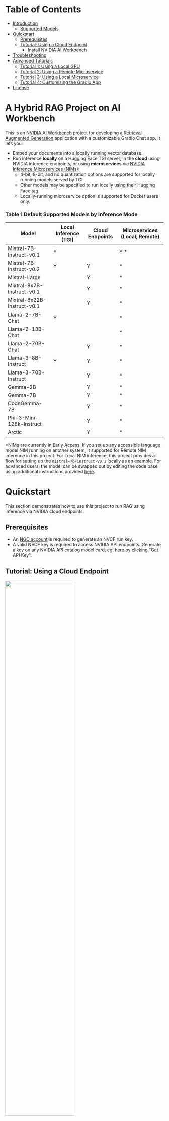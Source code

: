 # Table of Contents
* [Introduction](https://github.com/nv-edwli/workbench-example-hybrid-rag?tab=readme-ov-file#a-hybrid-rag-project-on-ai-workbench)
   * [Supported Models](https://github.com/nv-edwli/workbench-example-hybrid-rag?tab=readme-ov-file#table-1-default-supported-models-by-inference-mode)
* [Quickstart](https://github.com/nv-edwli/workbench-example-hybrid-rag?tab=readme-ov-file#quickstart)
   * [Prerequisites](https://github.com/nv-edwli/workbench-example-hybrid-rag?tab=readme-ov-file#prerequisites)
   * [Tutorial: Using a Cloud Endpoint](https://github.com/nv-edwli/workbench-example-hybrid-rag?tab=readme-ov-file#tutorial-using-a-cloud-endpoint)
      * [Install NVIDIA AI Workbench](https://github.com/nv-edwli/workbench-example-hybrid-rag?tab=readme-ov-file#nvidia-ai-workbench)
* [Troubleshooting](https://github.com/nv-edwli/workbench-example-hybrid-rag?tab=readme-ov-file#troubleshooting)
* [Advanced Tutorials](https://github.com/nv-edwli/workbench-example-hybrid-rag?tab=readme-ov-file#advanced-tutorials)
   * [Tutorial 1: Using a Local GPU](https://github.com/nv-edwli/workbench-example-hybrid-rag?tab=readme-ov-file#tutorial-1-using-a-local-gpu)
   * [Tutorial 2: Using a Remote Microservice](https://github.com/nv-edwli/workbench-example-hybrid-rag?tab=readme-ov-file#tutorial-2-using-a-remote-microservice)
   * [Tutorial 3: Using a Local Microservice](https://github.com/nv-edwli/workbench-example-hybrid-rag?tab=readme-ov-file#tutorial-3-using-a-local-microservice)
   * [Tutorial 4: Customizing the Gradio App](https://github.com/nv-edwli/workbench-example-hybrid-rag?tab=readme-ov-file#tutorial-4-customizing-the-gradio-app)
* [License](https://github.com/nv-edwli/workbench-example-hybrid-rag?tab=readme-ov-file#license)

# A Hybrid RAG Project on AI Workbench
This is an [NVIDIA AI Workbench](https://www.nvidia.com/en-us/deep-learning-ai/solutions/data-science/workbench/) project for developing a [Retrieval Augmented Generation](https://blogs.nvidia.com/blog/what-is-retrieval-augmented-generation/) application with a customizable Gradio Chat app. It lets you:
* Embed your documents into a locally running vector database.
* Run inference **locally** on a Hugging Face TGI server, in the **cloud** using NVIDIA inference endpoints, or using **microservices** via [NVIDIA Inference Microservices (NIMs)](https://www.nvidia.com/en-us/ai/):
    * 4-bit, 8-bit, and no quantization options are supported for locally running models served by TGI.
    * Other models may be specified to run locally using their Hugging Face tag.
    * Locally-running microservice option is supported for Docker users only.

### Table 1 Default Supported Models by Inference Mode

 | Model    | Local Inference (TGI) | Cloud Endpoints | Microservices (Local, Remote)  |
 | -------- | --------------------- | --------------- | ------------------------------ |
 | Mistral-7B-Instruct-v0.1 |    Y  |                 | Y *                            |
 | Mistral-7B-Instruct-v0.2 |    Y  |     Y           | *                              |
 | Mistral-Large |                  |     Y           | *                              |
 | Mixtral-8x7B-Instruct-v0.1 |     |     Y           | *                              |
 | Mixtral-8x22B-Instruct-v0.1 |    |     Y           | *                              |
 | Llama-2-7B-Chat |             Y  |                 | *                              |
 | Llama-2-13B-Chat |               |                 | *                              |
 | Llama-2-70B-Chat |               |     Y           | *                              |
 | Llama-3-8B-Instruct |         Y  |     Y           | *                              |
 | Llama-3-70B-Instruct |           |     Y           | *                              |
 | Gemma-2B |                       |     Y           | *                              |
 | Gemma-7B |                       |     Y           | *                              |
 | CodeGemma-7B |                   |     Y           | *                              |
 | Phi-3-Mini-128k-Instruct |       |     Y           | *                              |
 | Arctic |                         |     Y           | *                              |

*NIMs are currently in Early Access. If you set up any accessible language model NIM running on another system, it supported for Remote NIM inference in this project. For Local NIM inference, this project provides a flow for setting up the ``mistral-7b-instruct-v0.1`` locally as an example. For advanced users, the model can be swapped out by editing the code base using additional instructions provided [here](https://github.com/NVIDIA/workbench-example-hybrid-rag/blob/main/code/scripts/local-nim-configs/README.md). 

# Quickstart
This section demonstrates how to use this project to run RAG using inference via NVIDIA cloud endpoints. 

## Prerequisites
- An [NGC account](https://ngc.nvidia.com/signin) is required to generate an NVCF run key. 
- A valid NVCF key is required to access NVIDIA API endpoints. Generate a key on any NVIDIA API catalog model card, eg. [here](https://build.nvidia.com/mistralai/mistral-7b-instruct-v2) by clicking "Get API Key". 

## Tutorial: Using a Cloud Endpoint

<img src="./code/chatui/static/cloud.gif" width="66%" height="auto">

1. [Install and configure](#nvidia-ai-workbench) AI Workbench locally and open up AI Workbench. Select a location of your choice. 
2. Fork this repo into *your own* GitHub account.
3. **Inside AI Workbench**:
    - Click **Clone Project** and enter the repo URL of your newly-forked repo.
    - AI Workbench will automatically clone the repo and build out the project environment, which can take several minutes to complete. 
    - Upon `Build Complete`, navigate to **Environment** > **Secrets** > **NVCF_RUN_KEY** > **Configure** and paste in your NVCF run key as a project secret. 
    - Select **Open Chat** on the top right of the AI Workbench window, and the Gradio app will open in a browser. 
4. **In the Gradio Chat app**:
    - Click **Set up RAG Backend**. This triggers a one-time backend build which can take a few moments to initialize.
    - Select the **Cloud** option, select a model family and model name, and submit a query. 
    - To perform RAG, select **Upload Documents Here** from the right hand panel of the chat UI.
         - You may see a warning that the vector database is not ready yet. If so wait a moment and try again. 
    - When the database starts, select **Click to Upload** and choose the text files to upload.
    - Once the files upload, the **Toggle to Use Vector Database** next to the text input box will turn on.
    - Now query your documents! What are they telling you?
    - To change the endpoint, select the **Inference Settings** tab, choose a different model from the right-hand dropdown, and continue querying.

---
**Next Steps:**
* If you get stuck, check out the ["Troubleshooting"](#troubleshooting) section.
* For tutorials on other supported inference modes, check out the ["Advanced Tutorials"](#advanced-tutorials) section below. 

---

### NVIDIA AI Workbench
**Note:** [NVIDIA AI Workbench](https://www.youtube.com/watch?v=ntMRzPzSvM4) is the easiest way to get this RAG app running.
- NVIDIA AI Workbench is a <ins>free client application</ins> that you can install on your own machines.
- It provides portable and reproducible dev environments by handling Git repos and containers for you.
- Installing on a local system? Check out our guides here for [Windows](https://docs.nvidia.com/ai-workbench/user-guide/latest/installation/windows.html), [Local Ubuntu 22.04](https://docs.nvidia.com/ai-workbench/user-guide/latest/installation/ubuntu-local.html) and for [macOS 12 or higher](https://docs.nvidia.com/ai-workbench/user-guide/latest/installation/macos.html)
- Installing on a remote system? Check out our guide for [Remote Ubuntu 22.04](https://docs.nvidia.com/ai-workbench/user-guide/latest/installation/ubuntu-remote.html)

# Troubleshooting

Need help? Submit any questions, bugs, feature requests, and feedback at the Developer Forum for AI Workbench. The dedicated thread for this Hybrid RAG example project is located [here](https://forums.developer.nvidia.com/t/support-workbench-example-project-hybrid-rag/288565). 

### How do I open AI Workbench?
- Make sure you [installed](#nvidia-ai-workbench) AI Workbench. There should be a desktop icon on your system. Double click it to start AI Workbench.

    <img src="./code/chatui/static/desktop-app.png" width="10%" height="auto">

### How do I clone this repo with AI Workbench?
- Make sure you have opened AI Workbench.
- Click on the **Local** location (or whatever location you want to clone into).
- If this is your first project, click the green **Clone Existing Project** button.
    - Otherwise, click **Clone Project** in the top right
- Drop in the repo URL, leave the default path, and click **Clone**. 

    <img src="./code/chatui/static/clone.png" width="66%" height="auto">

### I've cloned the project, but now nothing seems to be happening?
- The container is likely building and can take several minutes.
- Look at the very <ins>bottom</ins> of the Workbench window, you will see a **Build Status** widget.
- Click it to expand the build output. 
- When the container is built, the widget will say `Build Ready`.
- Now you can begin. 

    <img src="./code/chatui/static/built.png" width="66%" height="auto">

### How do I start the Chat application?
- Check that the container finished building.
- When it finishes, click the green **Open Chat** button at the top right.

    <img src="./code/chatui/static/chat.png" width="66%" height="auto">

### Something went wrong, how do I debug the Chat application?
- Look at the bottom left of the AI Workbench window, you will see an **Output** widget.
- Click it to expand the output. 
- Expand the dropdown, navigate to ``Applications`` > ``Chat``.
- You can now view all debug messages in the Output window in real time. 

### How can I customize this project with AI Workbench?
- Check that the container is built.
- Then click the green **dropdown** next to the `Open Chat` button at the top right.
- Select **JupyterLab** to start editing the code. Alternatively, you may configure VSCode support [here](https://docs.nvidia.com/ai-workbench/user-guide/latest/reference/applications/built-in/vs-code.html).

    <img src="./code/chatui/static/jupyter.png" width="66%" height="auto">

# Advanced Tutorials
This section shows you how to use different inference modes with this RAG project. For these tutorials, a GPU of at least 12 GB of vRAM is recommended. If you don't have one, go back to the [Quickstart Tutorial](#tutorial-using-a-cloud-endpoint) that shows how to use **Cloud Endpoints**. 

## Tutorial 1: Using a local GPU
This tutorial assumes you already cloned this Hybrid RAG project to your AI Workbench. If not, please follow the beginning of the [Quickstart Tutorial](#tutorial-using-a-cloud-endpoint). 

<img src="./code/chatui/static/local.gif" width="66%" height="auto">

### Additional Configurations
Some additional configurations in AI Workbench are required to run this tutorial. Unlike the previous tutorials, these configs are not added to the project by default, so please follow the following instructions closely to ensure a proper setup. 

A Hugging Face API token is required for running models **locally**. [See how to create a token here](https://huggingface.co/docs/hub/en/security-tokens).
    - Verify that "You have been granted access to this model" appears on the model cards for any models you are also interested in running locally: 
        - [Mistral-7B-Instruct-v0.1](https://huggingface.co/mistralai/Mistral-7B-Instruct-v0.1)
        - [Mistral-7B-Instruct-v0.2](https://huggingface.co/mistralai/Mistral-7B-Instruct-v0.2)
        - [Llama-2-7b-chat-hf](https://huggingface.co/meta-llama/Llama-2-7b-chat-hf)
        - [Llama-3-8B-Instruct](https://huggingface.co/meta-llama/Meta-Llama-3-8B-Instruct)

1. If the project is already running, shut down the project environment under **Environment** > **Stop Environment**. This will ensure restarting the environment will incorporate all the below configurations. 
2. In AI Workbench, add the following entries under **Environment** > **Secrets**. You should also configure the ``NVCF_RUN_KEY`` if not already done so.
   * <ins>Your Hugging Face Username</ins>: This is used to clone the model weights locally from Hugging Face.
       * _Name_: ``HUGGING_FACE_HUB_USERNAME``
       * _Value_: (Your HF Username)
       * _Description_: HF Username for cloning model weights locally
   * <ins>Your Hugging Face Token</ins>: This is used to clone the model weights locally from Hugging Face.
       * _Name_: ``HUGGING_FACE_HUB_TOKEN``
       * _Value_: (Your HF API Key)
       * _Description_: HF Token for cloning model weights locally
3. **Rebuild** the project if needed to incorporate changes.

**Note:** All subsequent tutorials will assume ``NVCF_RUN_KEY``, ``HUGGING_FACE_HUB_USERNAME``, and ``HUGGING_FACE_HUB_TOKEN`` are already configured. 

### Inference

1. Select the green **Open Chat** button on the top right the AI Workbench project window. 
2. Once the UI opens, click **Set up RAG Backend**. This triggers a one-time backend build which can take a few moments to initialize.
3. Select the **Local System** inference mode under ``Inference Settings`` > ``Inference Mode``. 
4. Select a model from the dropdown on the right hand settings panel. The following models are currently supported as default. On each model card, be sure you can see a "You have been granted access to this model". 
    * [Mistral-7B-Instruct-v0.1](https://huggingface.co/mistralai/Mistral-7B-Instruct-v0.1)
    * [Mistral-7B-Instruct-v0.2](https://huggingface.co/mistralai/Mistral-7B-Instruct-v0.2)
    * [Llama-2-7b-chat-hf](https://huggingface.co/meta-llama/Llama-2-7b-chat-hf) - Special permissions from Meta are needed. Use the same email address as your Hugging Face account when applying for access. 
    * [Llama-3-8B-Instruct](https://huggingface.co/meta-llama/Meta-Llama-3-8B-Instruct) - Special permissions from Meta are needed. Use the same email address as your Hugging Face account when applying for access. 
    * You can also input a custom model from Hugging Face, following the same format. Careful--not all models and quantization levels may be supported in this TGI server version!
5. Select a quantization level. The recommended precision for your system will be pre-selected for you, but full, 8-bit, and 4-bit bitsandbytes precision levels are currently supported. 

##### Table 2 System Resources vs Model Size and Quantization

 | vRAM    | System RAM | Disk Storage | Model Size & Quantization |
 |---------|------------|--------------|---------------------------|
 | >=12 GB | 32 GB      | 40 GB        | 7B & int4                 |
 | >=24 GB | 64 GB      | 40 GB        | 7B & int8                 |
 | >=40 GB | 64 GB      | 40 GB        | 7B & none                 |

6. Select **Load Model** to pre-fetch the model. This will take up to several minutes to perform an initial download of the model to the project cache. Subsequent loads will detect this cached model. 
7. Select **Start Server** to start the inference server with your current local GPU. This may take a moment to warm up.
8. Now, start chatting! Queries will be made to the model running on your local system whenever this inference mode is selected.

### Using RAG

9. In the right hand panel of the Chat UI select **Upload Documents Here**. Click to upload or drag and drop the desired text files to upload.
   * You may see a warning that the vector database is not ready yet. If so wait a moment and try again. 
10. Once the files upload, the **Toggle to Use Vector Database** next to the text input box will turn on by default.
11. Now query your documents! To use a different model, stop the server, make your selections, and restart the inference server. 

## Tutorial 2: Using a Remote Microservice
This tutorial assumes you already cloned this Hybrid RAG project to your AI Workbench. If not, please follow the beginning of the [Quickstart Tutorial](#tutorial-using-a-cloud-endpoint). 

<img src="./code/chatui/static/microservice.gif" width="75%" height="auto">

### Additional Configurations

* Set up your NVIDIA NeMo Inference Microservice to run self-hosted on another system of your choice. After joining the [EA Program](https://developer.nvidia.com/nemo-microservices-early-access), the playbook to get started is located [here](https://developer.nvidia.com/docs/nemo-microservices/inference/playbooks/nmi_playbook.html). Remember the _model name_ and the _ip address_ of this running microservice. 

### Inference

1. Select the green **Open Chat** button on the top right the AI Workbench project window. 
    * You may be prompted to enter your NVCF and Hugging Face keys as project secrets. If so, do it and then select **Open Chat** again. If not, you have entered them previously. 
    * There is a known issue for build 0.44.8 where the secret(s) may truncate when pasted. Alternatively, you can configure the secret by ``Environment`` > ``Secrets`` > ``<secret_name>`` > ``Configure``. 
2. Once the UI opens, click **Set up RAG Backend**. This triggers a one-time backend build which can take a few moments to initialize.
3. Select the **Self-hosted Microservice** inference mode under ``Inference Settings`` > ``Inference Mode``. 
4. Select the **Remote** tab in the right hand settings panel. Input the **IP address** of the system running the microservice, as well as the **model name** selected to run with that microservice. 
5. Now start chatting! Queries will be made to the microservice running on a remote system whenever this inference mode is selected.

### Using RAG

6. In the right hand panel of the Chat UI select **Upload Documents Here**. Click to upload or drag and drop the desired text files to upload. 
   * You may see a warning that the vector database is not ready yet. If so wait a moment and try again. 
7. Once uploaded successfully, the **Toggle to Use Vector Database** should turn on by default next to your text input box.
8. Now you may query your documents!

## Tutorial 3: Using a Local Microservice
Spinning up a Microservice to run locally from inside this AI Workbench Hybrid RAG project is an area of active development. This tutorial has been tested on 1x Windows RTX 4090 and 2x A6000s on Ubuntu 22.04 and is currently being improved. In this tutorial, you will see how to generate a model repository for the Mistral-7B-Instruct-v0.1 model and run the NIM container for that model. Any other choice of model will require further customization of code and scripts; please see Tutorial 4 below for details. 

Here are some important **PREREQUISITES**:
* This tutorial assumes you already have this Hybrid RAG project cloned to your AI Workbench and have configured the pre-defined project secrets. If not, please first follow the first few steps of the basic [Quickstart](#quickstart). 
* Your AI Workbench <ins>must</ins> be running with a **DOCKER** container runtime. Podman is unsupported.
* You must have access to NeMo Inference Microservice (NIMs) [Early Access Program](https://developer.nvidia.com/nemo-microservices-early-access). 
* Shut down any other processes running locally on the GPU as these may result in memory issues when running the microservice locally. 

### Additional Configurations
Some additional configurations in AI Workbench are required to run this tutorial. Unlike the previous tutorials, these configs are not added to the project by default, so please follow the following instructions closely to ensure a proper setup. 

1. If running, shut down the project environment under **Environment** > **Stop Environment**. This will ensure restarting the environment will incorporate all the below configurations. 
2. In AI Workbench, add the following entries under **Environment** > **Secrets**. You should also configure the ``NVCF_RUN_KEY`` from the Quickstart Tutorial and the ``HUGGING_FACE_HUB_USERNAME`` and ``HUGGING_FACE_HUB_TOKEN`` from Tutorial 1 if not already done so.:
   * <ins>Your NGC API Key</ins>: This is used to authenticate when pulling the NIM container from NGC. Remember, you must be in the Early Access Program to access this container.
       * _Name_: ``NGC_CLI_API_KEY``
       * _Value_: (Your NGC API Key)
       * _Description_: NGC API Key for NIM authentication
3. Add and/or modify the following under **Environment** > **Variables**:
   * ``DOCKER_HOST``: location of your docker socket, eg. ``unix:///var/host-run/docker.sock``
   * ``LOCAL_NIM_HOME``: location of where your NIM files will be stored, for example ``/mnt/c/Users/<my-user>`` for Windows or ``/home/<my-user>`` for Linux
4. Add the following under **Environment** > **Mounts**:
   * <ins>A Docker Socket Mount</ins>: This is a mount for the docker socket for the container to properly interact with the host Docker Engine.
      * _Type_: ``Host Mount``
      * _Target_: ``/var/host-run``
      * _Source_: ``/var/run``
      * _Description_: Mount for Docker socket (Local NIM)
   * <ins>A Filesystem Mount</ins>: This is a mount to properly run and manage your LOCAL_NIM_HOME on the host from inside the project container for generating the model repo. 
      * _Type_: ``Host Mount``
      * _Target_: ``/mnt/host-home``
      * _Source_: (Your LOCAL_NIM_HOME location) , for example ``/mnt/c/Users/<my-user>`` for Windows or ``/home/<my-user>`` for Linux
      * _Description_: Host mount from /mnt/host-home to LOCAL_NIM_HOME (Local NIM)
5. **Rebuild** the project if needed.

### Inference
1. Select the green **Open Chat** button on the top right the AI Workbench project window.
2. Once the UI opens, click **Set up RAG Backend**. This triggers a one-time backend build which can take a few moments to initialize.
3. Select the **Self-hosted Microservice** inference mode under ``Inference Settings`` > ``Inference Mode``. 
4. Select the **Local** sub-tab in the right hand settings panel.
5. Leave the **Model Name** as default and select **Generate Model Repo**. This can take several minutes to download the model weights and convert them into a TRT-LLM model repository.
6. Select **Start Microservice**. This may take a few moments to complete. 
7. Now, you can start chatting! Queries will be made to your microservice running on the local system whenever this inference mode is selected.

### Using RAG

8. In the right hand panel of the Chat UI select **Upload Documents Here**. Click to upload or drag and drop the desired text files to upload. 
   * You may see a warning that the vector database is not ready yet. If so wait a moment and try again. 
9. Once uploaded successfully, the **Toggle to Use Vector Database** should turn on by default next to your text input box.
10. Now you may query your documents!

To use a different model other than the provided default ``mistral-7b-instruct-v0.1``, please follow the supplemental README instructions [here](https://github.com/NVIDIA/workbench-example-hybrid-rag/blob/main/code/scripts/local-nim-configs/README.md) when editing the code base. 

## Tutorial 4: Customizing the Gradio App
By default, you may customize Gradio app using the jupyterlab container application. Alternatively, you may configure VSCode support [here](https://docs.nvidia.com/ai-workbench/user-guide/latest/reference/applications/built-in/vs-code.html).

1. In AI Workbench, select the green **dropdown** from the top right and select **Open JupyterLab**.
2. Go into the `code/chatui/` folder and start editing the files.
3. Save the files.
4. To see your changes, stop the Chat UI and restart it.
5. To version your changes, commit them in the Workbench project window and push to your GitHub repo.

In addition to modifying the Gradio frontend, you can also use the Jupyterlab or another IDE to customize other aspects of the project, eg. custom chains, backend server, scripts, configs, etc.

# License
This NVIDIA AI Workbench example project is under the [Apache 2.0 License](https://github.com/NVIDIA/workbench-example-hybrid-rag/blob/main/LICENSE.txt)

This project may download and install additional third-party open source software projects. Review the license terms of these open source projects before use. Third party components used as part of this project are subject to their separate legal notices or terms that accompany the components. You are responsible for confirming compliance with third-party component license terms and requirements. 
